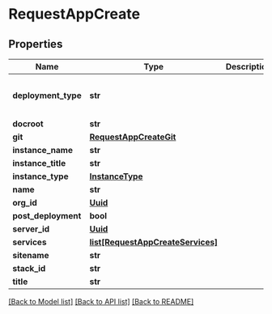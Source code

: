 # RequestAppCreate

## Properties
Name | Type | Description | Notes
------------ | ------------- | ------------- | -------------
**deployment_type** | **str** |  | [optional] [default to 'vanilla']
**docroot** | **str** |  | [optional] 
**git** | [**RequestAppCreateGit**](RequestAppCreateGit.md) |  | [optional] 
**instance_name** | **str** |  | [optional] 
**instance_title** | **str** |  | [optional] 
**instance_type** | [**InstanceType**](InstanceType.md) |  | [optional] 
**name** | **str** |  | 
**org_id** | [**Uuid**](Uuid.md) |  | 
**post_deployment** | **bool** |  | [optional] 
**server_id** | [**Uuid**](Uuid.md) |  | 
**services** | [**list[RequestAppCreateServices]**](RequestAppCreateServices.md) |  | [optional] 
**sitename** | **str** |  | [optional] 
**stack_id** | **str** |  | 
**title** | **str** |  | [optional] 

[[Back to Model list]](../README.md#documentation-for-models) [[Back to API list]](../README.md#documentation-for-api-endpoints) [[Back to README]](../README.md)


